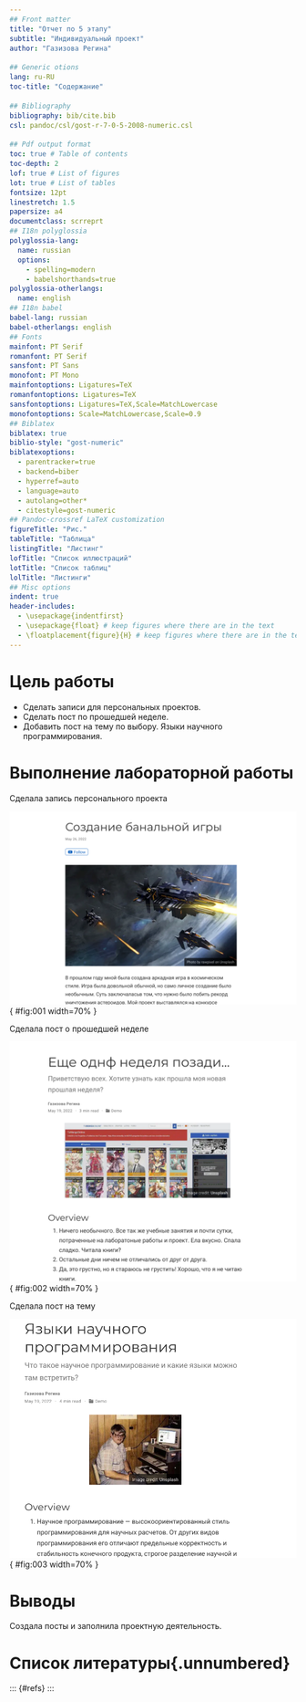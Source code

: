 ```yaml
---
## Front matter
title: "Отчет по 5 этапу"
subtitle: "Индивидуальный проект"
author: "Газизова Регина"

## Generic otions
lang: ru-RU
toc-title: "Содержание"

## Bibliography
bibliography: bib/cite.bib
csl: pandoc/csl/gost-r-7-0-5-2008-numeric.csl

## Pdf output format
toc: true # Table of contents
toc-depth: 2
lof: true # List of figures
lot: true # List of tables
fontsize: 12pt
linestretch: 1.5
papersize: a4
documentclass: scrreprt
## I18n polyglossia
polyglossia-lang:
  name: russian
  options:
	- spelling=modern
	- babelshorthands=true
polyglossia-otherlangs:
  name: english
## I18n babel
babel-lang: russian
babel-otherlangs: english
## Fonts
mainfont: PT Serif
romanfont: PT Serif
sansfont: PT Sans
monofont: PT Mono
mainfontoptions: Ligatures=TeX
romanfontoptions: Ligatures=TeX
sansfontoptions: Ligatures=TeX,Scale=MatchLowercase
monofontoptions: Scale=MatchLowercase,Scale=0.9
## Biblatex
biblatex: true
biblio-style: "gost-numeric"
biblatexoptions:
  - parentracker=true
  - backend=biber
  - hyperref=auto
  - language=auto
  - autolang=other*
  - citestyle=gost-numeric
## Pandoc-crossref LaTeX customization
figureTitle: "Рис."
tableTitle: "Таблица"
listingTitle: "Листинг"
lofTitle: "Список иллюстраций"
lotTitle: "Список таблиц"
lolTitle: "Листинги"
## Misc options
indent: true
header-includes:
  - \usepackage{indentfirst}
  - \usepackage{float} # keep figures where there are in the text
  - \floatplacement{figure}{H} # keep figures where there are in the text
---
```


# Цель работы

   - Сделать записи для персональных проектов.
   - Сделать пост по прошедшей неделе.
   - Добавить пост на тему по выбору.
        Языки научного программирования.

# Выполнение лабораторной работы

Сделала запись персонального проекта

![Проект](image/1.png){ #fig:001 width=70% }


Сделала пост о прошедшей неделе

![Пост](image/2.png){ #fig:002 width=70% }

Сделала пост на тему

![Пост](image/3.png){ #fig:003 width=70% }

# Выводы

Создала посты и заполнила проектную деятельность.

# Список литературы{.unnumbered}

::: {#refs}
:::
